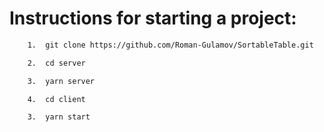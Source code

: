 # Instructions for starting a project:

``` bash
    1.  git clone https://github.com/Roman-Gulamov/SortableTable.git
```

``` bash
    2.  cd server
```

``` bash
    3.  yarn server
```

``` bash
    4.  cd client
```

``` bash
    3.  yarn start
```